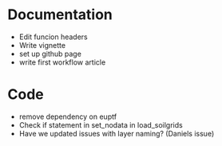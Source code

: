 # Documentation

- Edit funcion headers
- Write vignette
- set up github page
- write first workflow article

# Code

- remove dependency on euptf
- Check if statement in set_nodata in load_soilgrids
- Have we updated issues with layer naming? (Daniels issue)

